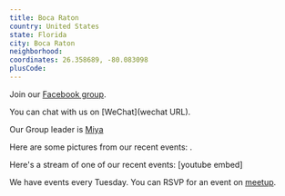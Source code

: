 ```yaml
---
title: Boca Raton
country: United States
state: Florida
city: Boca Raton
neighborhood: 
coordinates: 26.358689, -80.083098
plusCode:
---
```

Join our [Facebook group](https://www.facebook.com/groups/free.code.camp.boca.raton).

You can chat with us on [WeChat](wechat URL).

Our Group leader is [Miya](freecodecamp.org/miya)

Here are some pictures from our recent events:
![]().

Here's a stream of one of our recent events:
[youtube embed]

We have events every Tuesday. You can RSVP for an event on [meetup](meetupurl).
